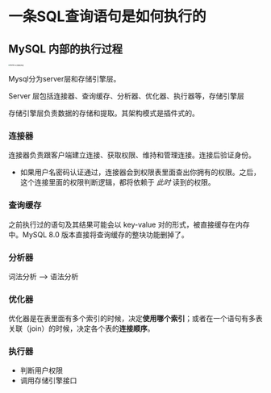 # 一条SQL查询语句是如何执行的



## MySQL 内部的执行过程

<img src="https://static001.geekbang.org/resource/image/0d/d9/0d2070e8f84c4801adbfa03bda1f98d9.png" alt="MySQL 的逻辑架构图" style="zoom:20%;" />

Mysql分为server层和存储引擎层。

Server 层包括连接器、查询缓存、分析器、优化器、执行器等，存储引擎层

存储引擎层负责数据的存储和提取。其架构模式是插件式的。

### 连接器

连接器负责跟客户端建立连接、获取权限、维持和管理连接。连接后验证身份。

* 如果用户名密码认证通过，连接器会到权限表里面查出你拥有的权限。之后，这个连接里面的权限判断逻辑，都将依赖于 _此时_ 读到的权限。

### 查询缓存

之前执行过的语句及其结果可能会以 key-value 对的形式，被直接缓存在内存中。MySQL 8.0 版本直接将查询缓存的整块功能删掉了。



### 分析器

词法分析 --> 语法分析 



### 优化器

优化器是在表里面有多个索引的时候，决定**使用哪个索引**；或者在一个语句有多表关联（join）的时候，决定各个表的**连接顺序**。



### 执行器

* 判断用户权限
* 调用存储引擎接口

